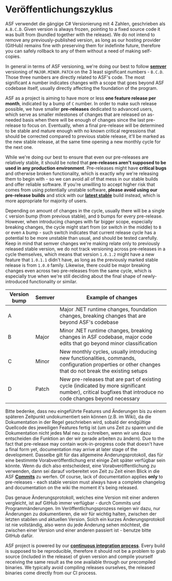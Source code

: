 # Veröffentlichungszyklus

ASF verwendet die gängige C# Versionierung mit 4 Zahlen, geschrieben als `A.B.C.D`. Given version is always frozen, pointing to a fixed source code it was built from (bundled together with the release). We do not intend to remove any previously-published version, as long as our hosting provider (GitHub) remains fine with preserving them for indefinite future, therefore you can safely rollback to any of them without a need of making self-copies.

In general in terms of ASF versioning, we're doing our best to follow **[semver](https://semver.org)** versioning of `MAJOR.MINOR.PATCH` on the 3 least significant numbers - `B.C.D`. Those three numbers are directly related to ASF's code. The most significant `A` number indicates changes with a scope that goes beyond ASF codebase itself, usually directly affecting the foundation of the program.

ASF as a project is aiming to have more or less **one feature release per month**, indicated by a bump of `C` number. In order to make such release possible, we have smaller **pre-releases** dedicated to advanced users, which serve as smaller milestones of changes that are released on as-needed basis when there will be enough of changes since the last pre-release to focus on. Eventually, when a final pre-release will be determined to be stable and mature enough with no known critical regressions that should be corrected compared to previous stable release, it'll be marked as the new stable release, at the same time opening a new monthly cycle for the next one.

While we're doing our best to ensure that even our pre-releases are relatively stable, it should be noted that **pre-releases aren't supposed to be used in any production environment**. Pre-releases might have **critical bugs** and otherwise broken functionality, which is exactly why we're releasing them to begin with - so we can avoid all of that mess in our stable builds and offer reliable software. If you're unwilling to accept higher risk that comes from using potentially unstable software, **please avoid using our pre-release builds** and stick with our **[latest stable](https://github.com/JustArchiNET/ArchiSteamFarm/releases/latest)** build instead, which is more appropriate for majority of users.

Depending on amount of changes in the cycle, usually there will be a single `C` version bump (from previous stable), and `D` bumps for every pre-release. However, when introducing changes with far bigger scope, especially breaking changes, the cycle might start from (or switch in the middle) to `B` or even `A` bump - such switch indicates that current release cycle has a potential to be more unstable than usual, and should be tested carefully. Keep in mind that semver changes we're making relate only to previously released stable version, we do not track versioning across pre-releases in a cycle themselves, which means that version `1.0.1.2` might have a new feature that `1.0.1.1` didn't have, as long as the previously marked stable release is from `1.0.0` family. Likewise, there could be major breaking changes even across two pre-releases from the same cycle, which is especially true when we're still deciding about the final shape of newly-introduced functionality or similar.

| Version bump | Semver | Example of changes                                                                                                                                         |
| ------------ | ------ | ---------------------------------------------------------------------------------------------------------------------------------------------------------- |
| A            |        | Major .NET runtime changes, foundation changes, breaking changes that are beyond ASF's codebase                                                            |
| B            | Major  | Minor .NET runtime changes, breaking changes in ASF codebase, major code edits that go beyond minor classification                                         |
| C            | Minor  | New monthly cycles, usually introducing new functionalities, commands, configuration properties or other changes that do not break the existing setups     |
| D            | Patch  | New pre-releases that are part of existing cycle (indicated by more significant number), critical bugfixes that introduce no code changes beyond necessary |

Bitte bedenke, dass neu eingeführte Features und Änderungen bis zu einem späteren Zeitpunkt undokumentiert sein können (z.B. im Wiki), da die Dokumentation in der Regel geschrieben wird, sobald der endgültige Quellcode des jeweiligen Features fertig ist (um uns Zeit zu sparen und die Dokumentation nicht jedes Mal neu zu schreiben, wenn wir uns dazu entscheiden die Funktion an der wir gerade arbeiten zu ändern). Due to the fact that pre-release may contain work-in-progress code that doesn't have a final form yet, documentation may arrive at later stage of the development. Dasselbe gilt für das allgemeine Änderungsprotokoll, das für eine bestimmte Vorabveröffentlichung erst einige Zeit später verfügbar sein könnte. Wenn du dich also entscheidest, eine Vorabveröffentlichung zu verwenden, dann sei darauf vorbereitet von Zeit zu Zeit einen Blick in die ASF **[Commits](https://github.com/JustArchiNET/ArchiSteamFarm/commits/master)** zu werfen. Of course, lack of documentation applies **only** to pre-releases - each stable version must always have a complete changelog and documentation on the wiki the moment it's being released.

Das genaue Änderungsprotokoll, welches eine Version mit einer anderen vergleicht, ist auf GitHub immer verfügbar - durch Commits und Programmänderungen. Im Veröffentlichungsprozess neigen wir dazu, nur Änderungen zu dokumentieren, die wir für wichtig halten, zwischen der letzten stabilen und aktuellen Version. Solch ein kurzes Änderungsprotokoll ist nie vollständig, also wenn du jede Änderung sehen möchtest, die zwischen einer Version und einer anderen passiert ist - benutze bitte GitHub dafür.

ASF project is powered by our **[continuous integration process](https://github.com/JustArchiNET/ArchiSteamFarm/actions)**. Every build is supposed to be reproducible, therefore it should not be a problem to grab source (included in the release) of given version and compile yourself receiving the same result as the one available through our precompiled binaries. We typically avoid compiling releases ourselves, the released binaries come directly from our CI process.